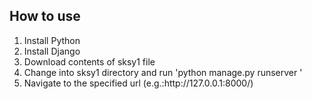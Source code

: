 <h2> How to use </h2>
<ol>
  <li> Install Python </li>
  <li> Install Django </li>
  <li> Download contents of sksy1 file </li>
  <li> Change into sksy1 directory and run 'python manage.py runserver <Portnumber>' </li>  
  <li> Navigate to the specified url (e.g.:http://127.0.0.1:8000/) </li>
</ol>
